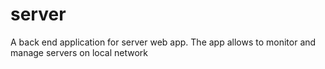 # server
A back end application for server web app. The app allows to monitor and manage servers on local network
